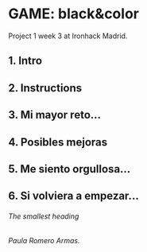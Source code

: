 # GAME: black&color
Project 1 week 3 at Ironhack Madrid.

## 1. Intro

## 2. Instructions

## 3. Mi mayor reto...

## 4. Posibles mejoras

## 5. Me siento orgullosa...

## 6. Si volviera a empezar...

###### The smallest heading


*Paula Romero Armas.*

